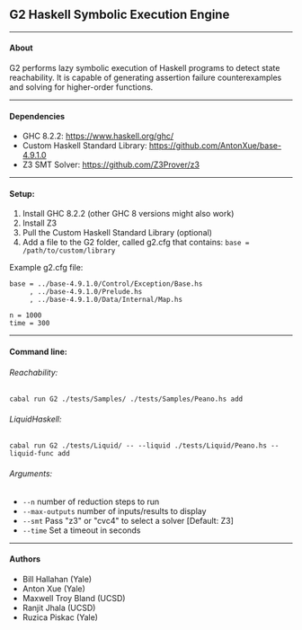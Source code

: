 ## G2 Haskell Symbolic Execution Engine
---
#### About
G2 performs lazy symbolic execution of Haskell programs to detect state reachability.
It is capable of generating assertion failure counterexamples and solving for higher-order functions.

---

#### Dependencies
* GHC 8.2.2: https://www.haskell.org/ghc/
* Custom Haskell Standard Library: https://github.com/AntonXue/base-4.9.1.0
* Z3 SMT Solver: https://github.com/Z3Prover/z3

---
#### Setup:
1) Install GHC 8.2.2 (other GHC 8 versions might also work)
2) Install Z3
3) Pull the Custom Haskell Standard Library (optional)
4) Add a file to the G2 folder, called g2.cfg that contains:
		`base = /path/to/custom/library`
		
  Example g2.cfg file:
  ```
  base = ../base-4.9.1.0/Control/Exception/Base.hs
       , ../base-4.9.1.0/Prelude.hs
       , ../base-4.9.1.0/Data/Internal/Map.hs

  n = 1000
  time = 300
  ```

---
#### Command line:

###### Reachability:

`cabal run G2 ./tests/Samples/ ./tests/Samples/Peano.hs add`

###### LiquidHaskell:

`cabal run G2 ./tests/Liquid/ -- --liquid ./tests/Liquid/Peano.hs --liquid-func add`

###### Arguments:

* `--n` number of reduction steps to run
* `--max-outputs` number of inputs/results to display
* `--smt` Pass "z3" or "cvc4" to select a solver [Default: Z3]
* `--time` Set a timeout in seconds

---

#### Authors
* Bill Hallahan (Yale)
* Anton Xue (Yale)
* Maxwell Troy Bland (UCSD)
* Ranjit Jhala (UCSD)
* Ruzica Piskac (Yale)
